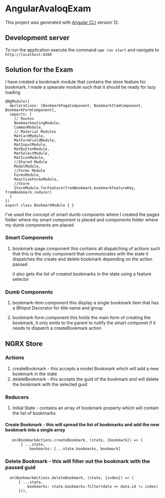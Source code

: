 # AngularAvaloqExam

This project was generated with [Angular CLI](https://github.com/angular/angular-cli) version 12.

## Development server

To run the application execute the command `npm run start` and navigate to `http://localhost:4200`

## Solution for the Exam
I have created a bookmark module that contains the store feature for bookmark, I made a spearate module such that
it should be ready for lazy loading

```
@NgModule({
  declarations: [BookmarkPageComponent, BookmarkItemComponent, BookmarkFormComponent],
  imports: [
    // Routes
    BookmarkoutingModule,
    CommonModule,
    // Material Modules
    MatCardModule,
    MatFormFieldModule,
    MatInputModule,
    MatButtonModule,
    MatSelectModule,
    MatIconModule,
    //Shared Module
    ModalModule,
    //Forms Module
    FormsModule,
    ReactiveFormsModule,
    //Store
    StoreModule.forFeature(fromBookmark.bookmarkFeatureKey, fromBookmark.reducer)
  ]
})
export class BookmarkModule { }
```

I've used the concept of smart dumb compoents where I created the pages folder where my smart component is placed and components folder where
my dumb components are placed

### Smart Components
1. bookmark-page.component
   this contains all dispatching of actions such that this is the only component that communicates with the state
   it dispatches the create and delete bookmark depending on the action passed

   it also gets the list of created bookmarks in the state using a feature selector

### Dumb Components
1. bookmark-item.component
   this display a single bookmark item that has a @Input Decorator for title name and group

2. bookmark-form.component
   this holds the main form of creating the bookmark, it only emits to the parent to notify the smart componet if it needs to dispatch a createBookmark action


## NGRX Store

### Actions
 1. createBookmark - this accepts a model Bookmark which will add a new bookmark in the state
 2. deleteBookmark - this accepts the guid of the bookmark and will delete the bookmark with the selected guid

### Reducers

 1. Initial State - contains an array of bookmark property which will contain the list of bookmarks

 #### Create Bookmark - this will spread the list of bookmarks and add the new bookmark into a single array
 ```
    on(BookmarkActions.createBookmark, (state, {bookmark}) => (
        { ...state, 
            bookmarks: [...state.bookmarks, bookmark]
  ```

 ### Delete Bookmark - this will filter out the bookmark with the passed guid
  ```
    on(BookmarkActions.deleteBookmark, (state, {index}) => (
        { ...state, 
            bookmarks: state.bookmarks.filter(data => data.id != index)
        })),
  ```